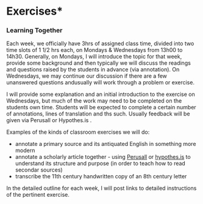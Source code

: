 # Exercises\*

### Learning Together

Each week, we officially have 3hrs of assigned class time, divided into two time slots of 1 1/2 hrs each, on Mondays & Wednesdays from 13h00 to 14h30. Generally, on Mondays, I will introduce the topic for that week, provide some background and then typically we will discuss the readings and questions raised by the students in advance (via annotation). On Wednesdays, we may continue our discussion if there are a few unanswered questions andusually will work through a problem or exercise.&#x20;

I will provide some explanation and an initial introduction to the exercise on Wednesdays, but much of the work may need to be completed on the students own time. Students will be expected to complete a certain number of annotations, lines of translation and ths such. Usually feedback will be given via Perusall or Hypothes.is .

Examples of the kinds of classroom exercises we will do:

* annotate a primary source and its antiquated English in something more modern
* annotate a scholarly article together - using [Perusall](../../../digital-tools/perusall.md) or [hypothes.is](../../../digital-tools/hypothes.is/) to understand its structure and purpose (in order to teach how to read secondar sources)&#x20;
* transcribe the 11th century handwritten copy of an 8th century letter

In the detailed outline for each week, I will post links to detailed instructions of the pertinent exercise.
